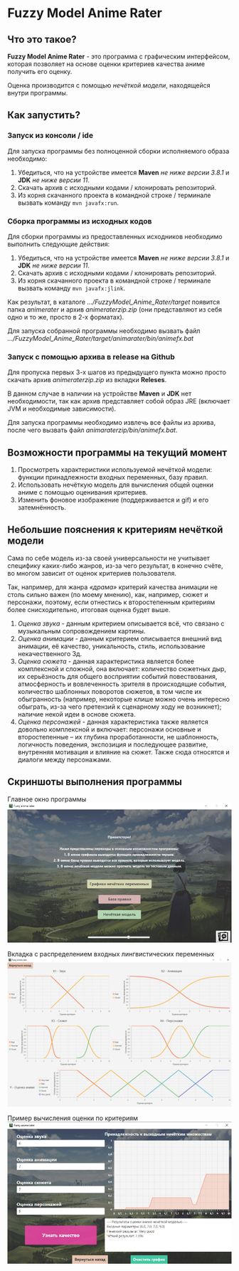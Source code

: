# Fuzzy Model Anime Rater

## Что это такое?
**Fuzzy Model Anime Rater** - это программа с графическим интерфейсом, которая позволяет на основе оценки критериев качества аниме получить его оценку.

Оценка производится с помощью *нечёткой модели*, находящейся внутри программы. 

## Как запустить?

### Запуск из консоли / ide
Для запуска программы без полноценной сборки исполняемого образа необходимо:
1. Убедиться, что на устройстве имеется **Maven** *не ниже версии 3.8.1* и **JDK** *не ниже версии 11*.
2. Скачать архив с исходными кодами / клонировать репозиторий.
3. Из корня скачанного проекта в командной строке / терминале вызвать команду `mvn javafx:run`.

### Сборка программы из исходных кодов

Для сборки программы из предоставленных исходников необходимо выполнить следующие действия:
1. Убедиться, что на устройстве имеется **Maven** *не ниже версии 3.8.1* и **JDK** *не ниже версии 11*.
2. Скачать архив с исходными кодами / клонировать репозиторий.
3. Из корня скачанного проекта в командной строке / терминале вызвать команду `mvn javafx:jlink`.

Как результат, в каталоге *.../FuzzyModel_Anime_Rater/target* появится папка *animerater* и архив *animeraterzip.zip* (они представляют из себя одно и то же, просто в 2-х форматах).

Для запуска собранной программы необходимо вызвать файл *.../FuzzyModel_Anime_Rater/target/animarater/bin/animefx.bat*

### Запуск с помощью архива в release на Github
Для пропуска первых 3-х шагов из предыдущего пункта можно просто скачать архив *animeraterzip.zip* из вкладки **Releses**.

В данном случае в наличии на устройстве **Maven** и **JDK** нет необходимости, так как архив представляет собой образ JRE (включает JVM и необходимые зависимости).

Для запуска программы необходимо извлечь все файлы из архива, после чего  вызвать файл *animaraterzip/bin/animefx.bat*.

## Возможности программы на текущий момент
1. Просмотреть характеристики используемой нечёткой модели: функции принадлежности входных переменных, базу правил.
2. Использовать нечёткую модель для вычисления общей оценки аниме с помощью оценивания критериев.
3. Изменить фоновое изображение (поддерживается и gif) и его затемнённость.

## Небольшие пояснения к критериям нечёткой модели
Сама по себе модель из-за своей универсальности не учитывает специфику каких-либо жанров, из-за чего результат, в конечно счёте, во многом зависит от оценок критериев пользователя.

Так, например, для жанра *«драма»* критерий качества анимации не столь сильно важен (по моему мнению), как, например, сюжет и персонажи, поэтому, если отнестись к второстепенным критериям более снисходительно, итоговая оценка будет выше.

1. *Оценка звука* - данным критерием описывается всё, что связано с музыкальным сопровождением картины.
2. *Оценка анимации* - данным критерием описывается внешний вид анимации, её качество, уникальность, стиль, использование некачественного 3д.
3. *Оценка сюжета* - данная характеристика является более комплексной и сложной, она включает: количество сюжетных дыр, их серьёзность для общего восприятии событий повествования, атмосферность и вовлеченность зрителя в происходящие события, количество шаблонных поворотов сюжетов, в том числе их обыгранность (например, некоторые клише можно очень интересно обыграть, из-за чего претензий к сценарному ходу не возникнет); наличие некой идеи в основе сюжета.
4. *Оценка персонажей* - данная характеристика также является довольно комплексной и включает: персонажи основные и второстепенные – их глубина проработанности, не шаблонность, логичность поведения, экспозиция и последующее развитие, внутренняя мотивация и влияние на сюжет. Также сюда относятся и диалоги между персонажами.

## Скриншоты выполнения программы

Главное окно программы
![Картинка главного окна](src/main/resources/screenshots/main_window.PNG)

Вкладка с распределением входных лингвистических переменных
![Картинка распределения](src/main/resources/screenshots/fuzzy_variables.PNG)

Пример вычисления оценки по критериям
![Картинка с примером](src/main/resources/screenshots/example.png)
